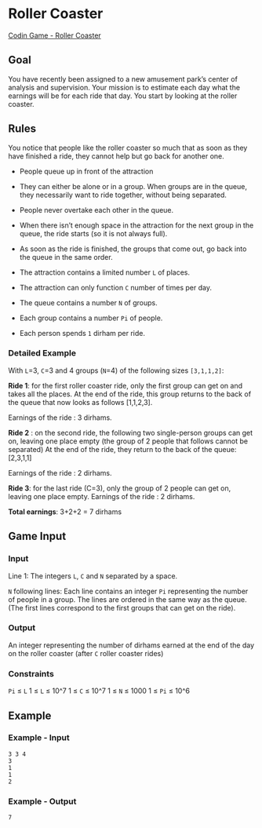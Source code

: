 # Roller Coaster

[Codin Game - Roller Coaster](https://www.codingame.com/training/hard/roller-coaster)

## Goal

You have recently been assigned to a new amusement park’s center of analysis and supervision. Your mission is to estimate each day what the earnings will be for each ride that day. You start by looking at the roller coaster.

## Rules

You notice that people like the roller coaster so much that as soon as they have finished a ride, they cannot help but go back for another one.

- People queue up in front of the attraction
- They can either be alone or in a group. When groups are in the queue, they necessarily want to ride together, without being separated.
- People never overtake each other in the queue.
- When there isn’t enough space in the attraction for the next group in the queue, the ride starts (so it is not always full).
- As soon as the ride is finished, the groups that come out, go back into the queue in the same order.

- The attraction contains a limited number `L` of places.
- The attraction can only function `C` number of times per day.
- The queue contains a number `N` of groups.
- Each group contains a number `Pi` of people.
- Each person spends `1` dirham per ride.

### Detailed Example

With `L`=3, `C`=3 and 4 groups (`N`=4) of the following sizes `[3,1,1,2]`:

__Ride 1__: for the first roller coaster ride, only the first group can get on and takes all the places. At the end of the ride, this group returns to the back of the queue that now looks as follows [1,1,2,3].

Earnings of the ride : 3 dirhams.

__Ride 2__ : on the second ride, the following two single-person groups can get on, leaving one place empty (the group of 2 people that follows cannot be separated) At the end of the ride, they return to the back of the queue: [2,3,1,1]

Earnings of the ride : 2 dirhams.

__Ride 3__: for the last ride (C=3), only the group of 2 people can get on, leaving one place empty. Earnings of the ride : 2 dirhams.

__Total earnings__: 3+2+2 = 7 dirhams

## Game Input

### Input

Line 1: The integers `L`, `C` and `N` separated by a space.

`N` following lines: Each line contains an integer `Pi` representing the number of people in a group. The lines are ordered in the same way as the queue. (The first lines correspond to the first groups that can get on the ride).

### Output

An integer representing the number of dirhams earned at the end of the day on the roller coaster (after `C` roller coaster rides)

### Constraints

`Pi` ≤ `L`
1 ≤ `L` ≤ 10^7
1 ≤ `C` ≤ 10^7
1 ≤ `N` ≤ 1000
1 ≤ `Pi` ≤ 10^6

## Example

### Example - Input

```text
3 3 4
3
1
1
2
```

### Example - Output

```text
7
```
